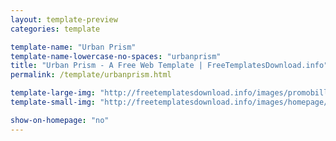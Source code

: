 ```yaml
---
layout: template-preview
categories: template

template-name: "Urban Prism"
template-name-lowercase-no-spaces: "urbanprism"
title: "Urban Prism - A Free Web Template | FreeTemplatesDownload.info"
permalink: /template/urbanprism.html

template-large-img: "http://freetemplatesdownload.info/images/promobillboards/urbanprism.jpg"
template-small-img: "http://freetemplatesdownload.info/images/homepage/urbanprism.jpg"

show-on-homepage: "no"
---
```

